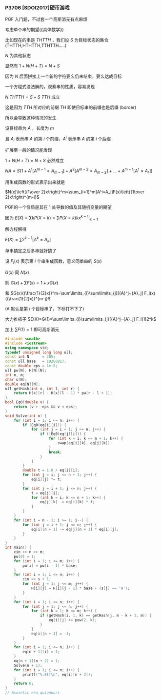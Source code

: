 ### P3706 [SDOI2017]硬币游戏

PGF 入门题，不过套一个高斯消元有点麻烦

考虑单个串的期望(《具体数学》)

比如现在的串是 $THTTH$ ，我们设 $S$ 为目标状态的集合 (THTTH,HTHTTH,TTHTTH.....)

$N$ 为其他状态

显然有 $1+N(H+T)=N+S$

因为 $N$ 后面拼接上一个新的字符要么仍未结束，要么达成目标

一个方程式没法解的，观察串的性质，容易发现

$N\ THTTH=S+S\ TTH$ 成立

这是因为 $TTH$ 所对应的前缀 $TH$ 即使目标串的前缀也是后缀 (border)

所以会导致这种情况的发生

设目标串为 $A$ ，长度为 $m$ 

且 $A_{i}$ 表示串 $A$ 的第 $i$ 个前缀，$A^i$ 表示串 $A$ 的第 $i$ 个后缀

扩展至一般的情况能发现

$1+N(H+T)=N+S$ 必然成立

$NA=S(1+A^1[A^{m-1}=A_{m-1}]+A^2[A^{m-2}=A_{m-2}]+\dots+A^{m-1}[A^1=A_1])$

用生成函数的形式表示出来就是

$N(x)\left({1\over 2}x\right)^m=\sum_{i=1}^m[A^i=A_i]F(x)\left({1\over 2}x\right)^{m-i}$

PGF的一个性质是其在 $1$ 处导数的值及其随机变量的期望

因为 $E(X)=\sum kP(X=k)=\sum P(X=k)kx^{k-1}|_{x=1}$

解方程解得

$E(X)=\sum2^{k-1}[A^k=A_k]$

单串搞定之后多串就好搞了

设 $F_i(x)$ 表示第 $i$ 个串生成函数，意义同单串的 $S(x)$

$G(x)$ 同 $N(x)$

则 $G(x)+\sum F(x)=1+xG(x)$

和 $G(x){(\frac{1}{2}x)}^m=\sum\limits_{i}\sum\limits_{j}[{A}^j={A}_j] F_i(x){(\frac{1}{2}x)}^{m-j}$

(A 默认是第 $i$ 个目标串了，下标打不下了)

大力推柿子 $E(X)=G(1)=\sum\limits_{i}\sum\limits_{j}[{A}^j={A}_j] F_i(1)2^k$

加上 $\sum F(1)=1$ 即可高斯消元

```cpp
#include <cmath>
#include <iostream>
using namespace std;
typedef unsigned long long ull;
const int N      = 305;
const ull base   = 19260817;
const double eps = 1e-8;
ull pw[N], H[N][N];
int n, m;
char s[N];
double eq[N][N];
ull getHash(int x, int l, int r) {
    return H[x][r] - H[x][l - 1] * pw[r - l + 1];
}
bool Eq0(double v) {
    return (v > -eps && v < eps);
}
void Solve(int n) {
    for (int i = 1; i <= n; i++) {
        if (Eq0(eq[i][i])) {
            for (int j = i + 1; j <= n; j++) {
                if (!Eq0(eq[j][i])) {
                    for (int k = i; k <= n + 1; k++) {
                        swap(eq[i][k], eq[j][k]);
                    }
                    break;
                }
            }
        }
        double t = 1.0 / eq[i][i];
        for (int j = i; j <= n + 1; j++) {
            eq[i][j] *= t;
        }
        for (int j = i + 1; j <= n; j++) {
            t = eq[j][i];
            for (int k = i; k <= n + 1; k++) {
                eq[j][k] -= eq[i][k] * t;
            }
        }
    }
    for (int i = n - 1; i >= 1; i--) {
        for (int j = i + 1; j <= n; j++) {
            eq[i][n + 1] -= eq[j][n + 1] * eq[i][j];
        }
    }
}
int main() {
    cin >> n >> m;
    pw[0] = 1;
    for (int i = 1; i <= m; i++) {
        pw[i] = pw[i - 1] * base;
    }
    for (int i = 1; i <= n; i++) {
        cin >> s + 1;
        for (int j = 1; j <= m; j++) {
            H[i][j] = H[i][j - 1] * base + (s[j] == 'H');
        }
    }
    for (int i = 1; i <= n; i++) {
        for (int j = 1; j <= n; j++) {
            for (int k = 1; k <= m; k++) {
                if (getHash(i, 1, k) == getHash(j, m - k + 1, m)) {
                    eq[i][j] += pow(2, k);
                }
            }
            eq[i][n + 1] = -1;
        }
    }
    for (int i = 1; i <= n; i++) {
        eq[n + 1][i] = 1;
    }
    eq[n + 1][n + 2] = 1;
    Solve(n + 1);
    for (int i = 1; i <= n; i++) {
        printf("%.8lf\n", eq[i][n + 2]);
    }
    return 0;
}
// Asusetic eru quionours

```

